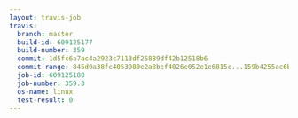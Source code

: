 ```yaml
---
layout: travis-job
travis:
  branch: master
  build-id: 609125177
  build-number: 359
  commit: 1d5fc6a7ac4a2923c7113df25889df42b12518b6
  commit-range: 845d0a38fc4053980e2a8bcf4026c052e1e6815c...159b4255ac6b2e021f4ce164f33055badac89dfd
  job-id: 609125180
  job-number: 359.3
  os-name: linux
  test-result: 0
---
```

